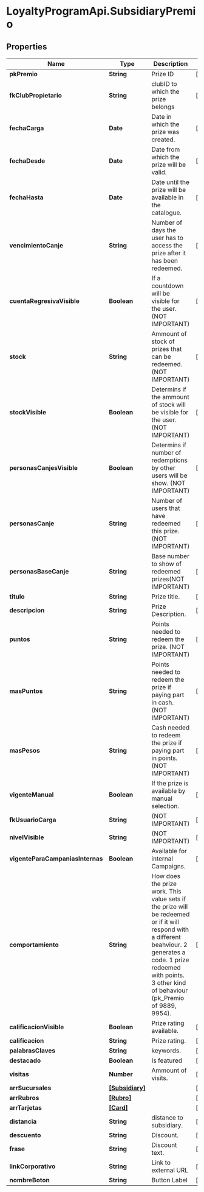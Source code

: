 # LoyaltyProgramApi.SubsidiaryPremio

## Properties
Name | Type | Description | Notes
------------ | ------------- | ------------- | -------------
**pkPremio** | **String** | Prize ID | [optional] 
**fkClubPropietario** | **String** | clubID to which the prize belongs | [optional] 
**fechaCarga** | **Date** | Date in which the prize was created. | [optional] 
**fechaDesde** | **Date** | Date from which the prize will be valid. | [optional] 
**fechaHasta** | **Date** | Date until the prize will be available in the catalogue. | [optional] 
**vencimientoCanje** | **String** | Number of days the user has to access the prize after it has been redeemed. | [optional] 
**cuentaRegresivaVisible** | **Boolean** | If a countdown will be visible for the user. (NOT IMPORTANT) | [optional] 
**stock** | **String** | Ammount of stock of prizes that can be redeemed. (NOT IMPORTANT) | [optional] 
**stockVisible** | **Boolean** | Determins if the ammount of stock will be visible for the user. (NOT IMPORTANT) | [optional] 
**personasCanjesVisible** | **Boolean** | Determins if number of redemptions by other users will be show. (NOT IMPORTANT) | [optional] 
**personasCanje** | **String** | Number of users that have redeemed this prize. (NOT IMPORTANT) | [optional] 
**personasBaseCanje** | **String** | Base number to show of redeemed prizes(NOT IMPORTANT) | [optional] 
**titulo** | **String** | Prize title. | [optional] 
**descripcion** | **String** | Prize Description. | [optional] 
**puntos** | **String** | Points needed to redeem the prize. (NOT IMPORTANT) | [optional] 
**masPuntos** | **String** | Points needed to redeem the prize if paying part in cash. (NOT IMPORTANT) | [optional] 
**masPesos** | **String** | Cash needed to redeem the prize if paying part in points. (NOT IMPORTANT) | [optional] 
**vigenteManual** | **Boolean** | If the prize is available by manual selection. | [optional] 
**fkUsuarioCarga** | **String** | (NOT IMPORTANT) | [optional] 
**nivelVisible** | **String** | (NOT IMPORTANT) | [optional] 
**vigenteParaCampaniasInternas** | **Boolean** | Available for internal Campaigns. | [optional] 
**comportamiento** | **String** | How does the prize work. This value sets if the prize will be redeemed or if it will respond with a different beahviour. 2 generates a code. 1 prize redeemed with points. 3 other kind of behaviour (pk_Premio of 9889, 9954). | [optional] 
**calificacionVisible** | **Boolean** | Prize rating available. | [optional] 
**calificacion** | **String** | Prize rating. | [optional] 
**palabrasClaves** | **String** | keywords. | [optional] 
**destacado** | **Boolean** | Is featured | [optional] 
**visitas** | **Number** | Ammount of visits. | [optional] 
**arrSucursales** | [**[Subsidiary]**](Subsidiary.md) |  | [optional] 
**arrRubros** | [**[Rubro]**](Rubro.md) |  | [optional] 
**arrTarjetas** | [**[Card]**](Card.md) |  | [optional] 
**distancia** | **String** | distance to subsidiary. | [optional] 
**descuento** | **String** | Discount. | [optional] 
**frase** | **String** | Discount text. | [optional] 
**linkCorporativo** | **String** | Link to external URL | [optional] 
**nombreBoton** | **String** | Button Label | [optional] 


